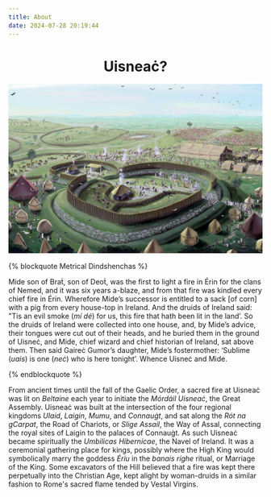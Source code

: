 ```yaml
---
title: About
date: 2024-07-28 20:19:44
---
```


<center><h1>Uisneaċ?</h1></center>

![Uisneach, Ireland](about/Uisneach.jpg)

{% blockquote Metrical Dindshenchas %}

Mide son of Braṫ, son of Deoṫ, was the first to light a fire in Érin for the clans of Nemed, and it was six years a-blaze, and from that fire was kindled every chief fire in Érin. Wherefore Mide’s successor is entitled to a sack [of corn] with a pig from every house-top in Ireland. And the druids of Ireland said: "Tis an evil smoke (*mí dé*) for us, this fire that hath been lit in the land’. So the druids of Ireland were collected into one house, and, by Mide’s advice, their tongues were cut out of their heads, and he buried them in the ground of Uisneċ, and Mide, chief wizard and chief historian of Ireland, sat above them. Then said Gaireċ Gumor’s daughter, Mide’s fostermother: ‘Sublime (*uais*) is one (*neċ*) who is here tonight’. Whence Uisneċ and Mide.

{% endblockquote %}

From ancient times until the fall of the Gaelic Order, a sacred fire at Uisneaċ was lit on *Beltaine* each year to initiate the *Mórdáil Uisneaċ*, the Great Assembly. Uisneaċ was built at the intersection of the four regional kingdoms *Ulaid*, *Laigin*, *Mumu*, and *Connauġt*, and sat along the *Rót na gCarpat*, the Road of Chariots, or *Slige Assail*, the Way of Assal, connecting the royal sites of Laigin to the palaces of Connauġt. As such Uisneaċ became spiritually the *Umbilicas Hibernicae*, the Navel of Ireland. It was a ceremonial gathering place for kings, possibly where the High King would symbolically marry the goddess *Ériu* in the *banais ríghe* ritual, or Marriage of the King. Some excavators of the Hill believed that a fire was kept there perpetually into the Christian Age, kept alight by woman-druids in a similar fashion to Rome's sacred flame tended by Vestal Virgins.